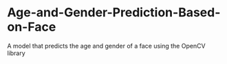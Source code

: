 # Age-and-Gender-Prediction-Based-on-Face
A model that predicts the age and gender of a face using the OpenCV library
